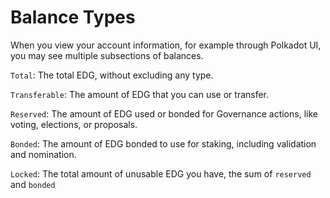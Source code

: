 # Balance Types

When you view your account information, for example through Polkadot UI, you may see multiple subsections of balances.

`Total`: The total EDG, without excluding any type.

`Transferable`: The amount of EDG that you can use or transfer.

`Reserved`: The amount of EDG used or bonded for Governance actions, like voting, elections, or proposals.

`Bonded`: The amount of EDG bonded to use for staking, including validation and nomination. 

`Locked`: The total amount of unusable EDG you have, the sum of `reserved` and `bonded`
